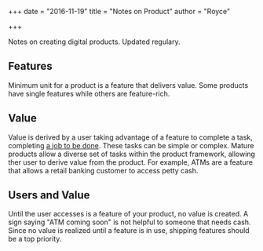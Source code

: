 +++
date = "2016-11-19"
title = "Notes on Product"
author = "Royce"

+++

Notes on creating digital products. Updated regulary.

<!--more--> 

## Features

Minimum unit for a product is a feature that delivers value. Some products have single features while others are feature-rich. 

## Value

Value is derived by a user taking advantage of a feature to complete a task, completing [a job to be done](https://experiencinginformation.wordpress.com/2016/06/21/find-opportunities-with-jobs-to-be-done/). These tasks can be simple or complex. Mature products allow a diverse set of tasks within the product framework, allowing ther user to derive value from the product. For example, ATMs are a feature that allows a retail banking customer to access petty cash. 

## Users and Value

Until the user accesses is a feature of your product, no value is created. A sign saying "ATM coming soon" is not helpful to someone that needs cash. Since no value is realized until a feature is in use, shipping features should be a top priority.

